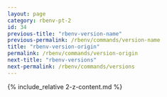 ```yaml
---
layout: page
category: rbenv-pt-2
id: 34
previous-title: "rbenv-version-name"
previous-permalink: /rbenv/commands/version-name
title: "rbenv-version-origin"
permalink: /rbenv/commands/version-origin
next-title: "rbenv-versions"
next-permalink: /rbenv/commands/versions
---
```


{% include_relative 2-z-content.md %}
